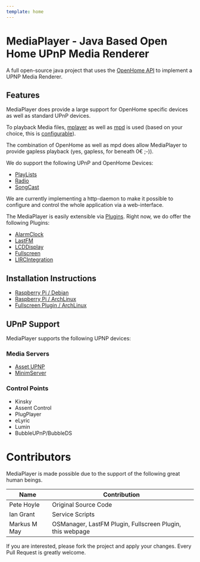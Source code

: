 ```yaml
---
template: home
---
```


# MediaPlayer - Java Based Open Home UPnP Media Renderer

A full open-source java project that uses the [OpenHome API](http://www.openhome.org/wiki/Oh:Overview) to
implement a UPNP Media Renderer.

## Features

MediaPlayer does provide a large support for OpenHome specific devices as well as
standard UPnP devices.

To playback Media files, [mplayer](http://www.mplayerhq.hu/)
as well as [mpd](http://www.musicpd.org/) is used (based on your choice, this is
[configurable](https://github.com/PeteManchester/MediaPlayer/wiki/MediaPlayer-Options)).

The combination of OpenHome as well as mpd does allow MediaPlayer to provide gapless
playback (yes, gapless, for beneath 0€ ;-)).

We do support the following UPnP and OpenHome Devices:

* [PlayLists](http://www.openhome.org/wiki/Av:Developer:PlaylistService)
* [Radio](http://www.openhome.org/wiki/Av:Developer:RadioService)
* [SongCast](http://www.linn.co.uk/software#songcast)

We are currently implementing a http-daemon to make it possible to configure and
control the whole application via a web-interface.

The MediaPlayer is easily extensible via [Plugins](https://github.com/PeteManchester/MediaPlayer/wiki).
Right now, we do offer the following Plugins:

* [AlarmClock](https://github.com/PeteManchester/MediaPlayer/wiki/Plugins-AlarmClock)
* [LastFM](https://github.com/PeteManchester/MediaPlayer/wiki/Plugins-LastFM)
* [LCDDisplay](https://github.com/PeteManchester/MediaPlayer/wiki/Plugins-Display)
* [Fullscreen](https://github.com/PeteManchester/MediaPlayer/wiki/Plugins-Fullscreen)
* [LIRCIntegration](https://github.com/PeteManchester/MediaPlayer/wiki/Plugins-LIRCIntegration)

## Installation Instructions

* [Raspberry Pi / Debian](https://github.com/PeteManchester/MediaPlayer/wiki/Install-Raspberry-Pi)
* [Raspberry Pi / ArchLinux](/docs/archlinux-setup.html)
* [Fullscreen Plugin / ArchLinux](/docs/fullscreen-setup.html)

## UPnP Support

MediaPlayer supports the following UPNP devices:

### Media Servers

* [Asset UPNP](http://www.dbpoweramp.com/asset-upnp-dlna.htm)
* [MinimServer](http://minimserver.com/)

### Control Points

* Kinsky
* Assent Control
* PlugPlayer
* eLyric
* Lumin
* BubbleUPnP/BubbleDS

# Contributors

MediaPlayer is made possible due to the support of the following great human beings.

<div class="table-responsive">
  <table class="table table-striped table-condensed">
    <thead>
      <tr>
        <th>Name</th>
        <th>Contribution</th>
      </tr>
    </thead>
    <tbody>
      <tr>
        <td>Pete Hoyle</td>
        <td>Original Source Code</td>
      </tr>
      <tr>
        <td>Ian Grant</td>
        <td>Service Scripts</td>
      </tr>
      <tr>
        <td>Markus M May</td>
        <td>OSManager, LastFM Plugin, Fullscreen Plugin, this webpage</td>
      </tr>
    </tbody>
  </table>
</div>

If you are interested, please fork the project and apply your changes. Every Pull
Request is greatly welcome.
